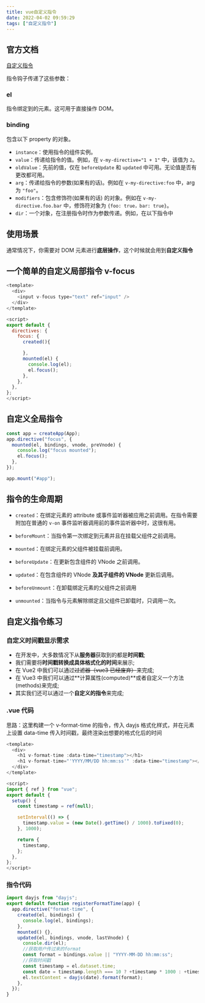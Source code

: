 ```yaml
---
title: vue自定义指令
date: 2022-04-02 09:59:29
tags: ["自定义指令"]
---
```


## 官方文档

[自定义指令](https://v3.cn.vuejs.org/guide/custom-directive.html#%E7%AE%80%E4%BB%8B)

指令钩子传递了这些参数：

### el

指令绑定到的元素。这可用于直接操作 DOM。

### binding

包含以下 property 的对象。

- `instance`：使用指令的组件实例。
- `value`：传递给指令的值。例如，在 `v-my-directive="1 + 1"` 中，该值为 `2`。
- `oldValue`：先前的值，仅在 `beforeUpdate` 和 `updated` 中可用。无论值是否有更改都可用。
- `arg`：传递给指令的参数(如果有的话)。例如在 `v-my-directive:foo` 中，arg 为 `"foo"`。
- `modifiers`：包含修饰符(如果有的话) 的对象。例如在 `v-my-directive.foo.bar` 中，修饰符对象为 `{foo: true，bar: true}`。
- `dir`：一个对象，在注册指令时作为参数传递。例如，在以下指令中

## 使用场景

通常情况下，你需要对 DOM 元素进行**底层操作**，这个时候就会用到**自定义指令**

## 一个简单的自定义局部指令 v-focus

```javascript
<template>
  <div>
    <input v-focus type="text" ref="input" />
  </div>
</template>

<script>
export default {
  directives: {
    focus: {
      created(){

      },
      mounted(el) {
        console.log(el);
        el.focus();
      },
    },
  },
};
</script>
```

## 自定义全局指令

```javascript
const app = createApp(App);
app.directive("focus", {
  mounted(el, bindings, vnode, preVnode) {
    console.log("focus mounted");
    el.focus();
  },
});

app.mount("#app");
```

## 指令的生命周期

- `created`：在绑定元素的 attribute 或事件监听器被应用之前调用。在指令需要附加在普通的 `v-on` 事件监听器调用前的事件监听器中时，这很有用。

- `beforeMount`：当指令第一次绑定到元素并且在挂载父组件之前调用。

- `mounted`：在绑定元素的父组件被挂载前调用。

- `beforeUpdate`：在更新包含组件的 VNode 之前调用。

- `updated`：在包含组件的 VNode **及其子组件的 VNode** 更新后调用。

- `beforeUnmount`：在卸载绑定元素的父组件之前调用

- `unmounted`：当指令与元素解除绑定且父组件已卸载时，只调用一次。

## 自定义指令练习

### 自定义时间戳显示需求

- 在开发中，大多数情况下从**服务器**获取到的都是**时间戳**;
- 我们需要将**时间戳转换成具体格式化的时间**来展示;
- 在 Vue2 中我们可以通过~~过滤器（vue3 已经废弃）~~来完成;
- 在 Vue3 中我们可以通过**计算属性(computed)**或者自定义一个方法(methods)来完成;
- 其实我们还可以通过一个**自定义的指令**来完成;

### .vue 代码

思路：这里构建一个 v-format-time 的指令，传入 dayjs 格式化样式，并在元素上设置 data-time 传入时间戳，最终渲染出想要的格式化后的时间

```javascript
<template>
  <div>
    <h1 v-format-time :data-time="timestamp"></h1>
    <h1 v-format-time="'YYYY/MM/DD hh:mm:ss'" :data-time="timestamp"></h1>
  </div>
</template>

<script>
import { ref } from "vue";
export default {
  setup() {
    const timestamp = ref(null);

    setInterval(() => {
      timestamp.value = (new Date().getTime() / 1000).toFixed(0);
    }, 1000);

    return {
      timestamp,
    };
  },
};
</script>
```

### 指令代码

```javascript
import dayjs from "dayjs";
export default function registerFormatTime(app) {
  app.directive("format-time", {
    created(el, bindings) {
      console.log(el, bindings);
    },
    mounted() {},
    updated(el, bindings, vnode, lastVnode) {
      console.dir(el);
      //获取用户传过来的format
      const format = bindings.value || "YYYY-MM-DD hh:mm:ss";
      //获取时间戳
      const timestamp = el.dataset.time;
      const date = timestamp.length === 10 ? +timestamp * 1000 : +timestamp;
      el.textContent = dayjs(date).format(format);
    },
  });
}
```
